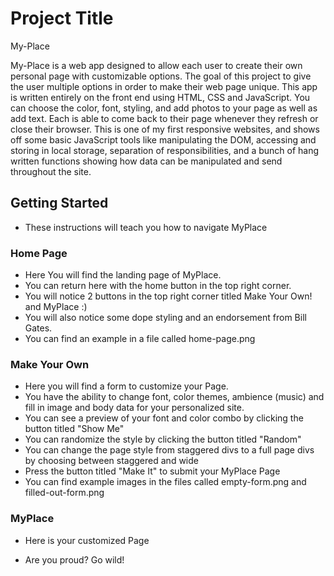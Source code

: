 # Project Title

My-Place

My-Place is a web app designed to allow each user to create their own personal page with customizable options. The goal of this project to give the user multiple options in order to make their web page unique. This app is written entirely on the front end using HTML, CSS and JavaScript. You can choose the color, font, styling, and add photos to your page as well as add text. Each is able to come back to their page whenever they refresh or close their browser. This is one of my first responsive websites, and shows off some basic JavaScript tools like manipulating the DOM, accessing and storing in local storage, separation of responsibilities, and a bunch of hang written functions showing how data can be manipulated and send throughout the site.

## Getting Started

* These instructions will teach you how to navigate MyPlace

### Home Page

* Here You will find the landing page of MyPlace.
* You can return here with the home button in the top right corner.
* You will notice 2 buttons in the top right corner titled Make Your Own! and MyPlace :)
* You will also notice some dope styling and an endorsement from Bill Gates.
* You can find an example in a file called home-page.png

### Make Your Own

* Here you will find a form to customize your Page.
* You have the ability to change font, color themes, ambience (music) and fill in image and body data for your personalized site.
* You can see a preview of your font and color combo by clicking the button titled "Show Me"
* You can randomize the style by clicking the button titled "Random"
* You can change the page style from staggered divs to a full page divs by choosing between staggered and wide
* Press the button titled "Make It" to submit your MyPlace Page
* You can find example images in the files called empty-form.png and filled-out-form.png

### MyPlace

* Here is your customized Page

* Are you proud? Go wild!
